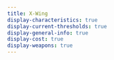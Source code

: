 ```yaml
---
title: X-Wing
display-characteristics: true
display-current-thresholds: true
display-general-info: true
display-cost: true
display-weapons: true
---
```

